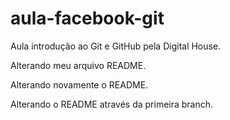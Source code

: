 # aula-facebook-git
Aula introdução ao Git e GitHub pela Digital House.

Alterando meu arquivo README.

Alterando novamente o README.

Alterando o README através da primeira branch.